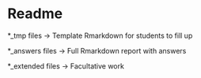# Readme

*_tmp files -> Template Rmarkdown for students to fill up

*_answers files -> Full Rmarkdown report with answers

*_extended files -> Facultative work
